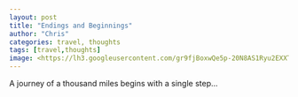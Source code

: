```yaml
---
layout: post
title: "Endings and Beginnings"
author: "Chris"
categories: travel, thoughts
tags: [travel,thoughts]
image: <https://lh3.googleusercontent.com/gr9fjBoxwQe5p-20N8AS1Ryu2EXXT9Z62x6O4T3FGemajexs86TD8sX23JQFC3t0p_-3w6JsuQghJbfrKQr7jILMmQOUvRPC7OWXJ3vDIU76ZhIWnog1y9OuMIB9dSHSPa9t-Hg8O18=w2400>
---
```


A journey of a thousand miles begins with a single step...
